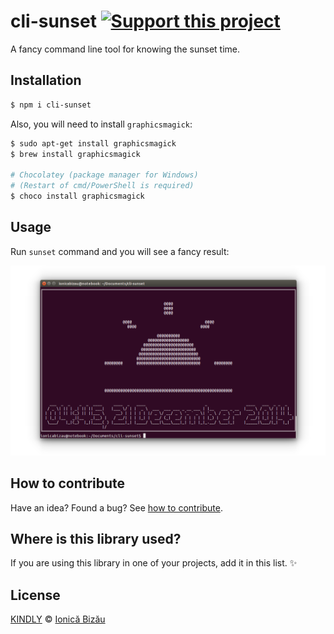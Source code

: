 # cli-sunset [![Support this project][donate-now]][paypal-donations]

A fancy command line tool for knowing the sunset time.

## Installation

```sh
$ npm i cli-sunset
```

Also, you will need to install `graphicsmagick`:

```sh
$ sudo apt-get install graphicsmagick
$ brew install graphicsmagick

# Chocolatey (package manager for Windows)
# (Restart of cmd/PowerShell is required)
$ choco install graphicsmagick
```
## Usage

Run `sunset` command and you will see a fancy result:

![](/demo/1.png)

## How to contribute
Have an idea? Found a bug? See [how to contribute][contributing].

## Where is this library used?
If you are using this library in one of your projects, add it in this list. :sparkles:

## License

[KINDLY][license] © [Ionică Bizău][website]

[license]: http://ionicabizau.github.io/kindly-license/?author=Ionic%C4%83%20Biz%C4%83u%20%3Cbizauionica@gmail.com%3E&year=2014

[website]: http://ionicabizau.net
[paypal-donations]: https://www.paypal.com/cgi-bin/webscr?cmd=_s-xclick&hosted_button_id=RVXDDLKKLQRJW
[donate-now]: http://i.imgur.com/6cMbHOC.png

[contributing]: /CONTRIBUTING.md
[docs]: /DOCUMENTATION.md